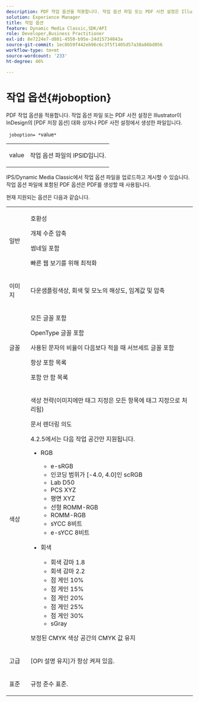 ```yaml
---
description: PDF 작업 옵션을 적용합니다. 작업 옵션 파일 또는 PDF 사전 설정은 Illustrator이 InDesign의 [PDF 저장 옵션] 대화 상자나 PDF 사전 설정에서 생성한 파일입니다.
solution: Experience Manager
title: 작업 옵션
feature: Dynamic Media Classic,SDK/API
role: Developer,Business Practitioner
exl-id: 8e7224e7-d801-4550-b95e-24d15734043a
source-git-commit: 1ec8b59f442eb96c6c3f5f1405d57a38a86bd056
workflow-type: tm+mt
source-wordcount: '233'
ht-degree: 46%

---
```


# 작업 옵션{#joboption}

PDF 작업 옵션을 적용합니다. 작업 옵션 파일 또는 PDF 사전 설정은 Illustrator이 InDesign의 [PDF 저장 옵션] 대화 상자나 PDF 사전 설정에서 생성한 파일입니다.

` joboption= *`value`*`

<table id="simpletable_BA7B58BE0B0740298D45DDEBE7832D93"> 
 <tr class="strow"> 
  <td class="stentry"> <p><span class="codeph"> <span class="varname"> value</span></span> </p> </td> 
  <td class="stentry"> <p>작업 옵션 파일의 IPSID입니다. </p></td> 
 </tr> 
</table>

IPS/Dynamic Media Classic에서 작업 옵션 파일을 업로드하고 게시할 수 있습니다. 작업 옵션 파일에 포함된 PDF 옵션은 PDF를 생성할 때 사용됩니다.

현재 지원되는 옵션은 다음과 같습니다.

<table id="simpletable_7E0AE8A06AE54A02AF0107FBEDF73D61"> 
 <tr class="strow"> 
  <td class="stentry"> <p>일반 </p></td> 
  <td class="stentry"> <p> 호환성 </p> <p> 개체 수준 압축 </p> <p> 썸네일 포함 </p> <p> 빠른 웹 보기를 위해 최적화 </p> </td> 
 </tr> 
 <tr class="strow"> 
  <td class="stentry"> <p>이미지 </p></td> 
  <td class="stentry"> <p> 다운샘플링색상, 회색 및 모노의 해상도, 임계값 및 압축 </p> </td> 
 </tr> 
 <tr class="strow"> 
  <td class="stentry"> <p>글꼴 </p></td> 
  <td class="stentry"> <p> 모든 글꼴 포함 </p> <p> OpenType 글꼴 포함 </p> <p> 사용된 문자의 비율이 다음보다 적을 때 서브세트 글꼴 포함 </p> <p> 항상 포함 목록 </p> <p> 포함 안 함 목록 </p> </td> 
 </tr> 
 <tr class="strow"> 
  <td class="stentry"> <p>색상 </p></td> 
  <td class="stentry"> <p> 색상 전략(이미지에만 태그 지정은 모든 항목에 태그 지정으로 처리됨) </p> <p> 문서 렌더링 의도 </p> <p> 4.2.5에서는 다음 작업 공간만 지원됩니다. </p> <p> 
    <ul id="ul_3F3EFDFB6A3340978AE31DEDF0FDA2C8"> 
     <li id="li_17A9FA99D6CA4C5182E383A85F0E3C90"> RGB <p> 
       <ul id="ul_1DD0C264DA1248319E751ADD18140C6D"> 
        <li id="li_B91B4D0C1D80442EB8690933AFA1F093"> e-sRGB </li> 
        <li id="li_D7F8C500DF5E4CBC8FFA4FEFB8E4E036"> 인코딩 범위가 [-4.0, 4.0]인 scRGB </li> 
        <li id="li_942CD69732984E16A71C2F75EC5B5245"> Lab D50 </li> 
        <li id="li_7063B9E98D1E4946AC8F0EF7BC988806"> PCS XYZ </li> 
        <li id="li_5809447576B147B68630C4B7EC2E7870"> 평면 XYZ </li> 
        <li id="li_3B5DA42A04124A6BAA12343AFC19F620">선형 ROMM-RGB </li> 
        <li id="li_DEC3028FA9C34176B761D12B7179B44F">ROMM-RGB </li> 
        <li id="li_3E7E7C4A680C4E3EADE0A26048ECF1F4"> sYCC 8비트 </li> 
        <li id="li_16A615C9A74D443AB3C63B3FE3AB5443"> e-sYCC 8비트 </li> 
       </ul> </p> </li> 
     <li id="li_AFA6D4D8C0624AA495E2EB2F0F0C7F7B">회색 <p> 
       <ul id="ul_945389DD426F44C09EB9C7F23933CB77"> 
        <li id="li_DB0AE3DFFC184480BB91666FF1BB4776">회색 감마 1.8 </li> 
        <li id="li_755C556ED94740D1BD30EBE67018E074">회색 감마 2.2 </li> 
        <li id="li_67437440AFB54B7686333A55233AA87F">점 게인 10% </li> 
        <li id="li_0D6CA6004EC84048B5F2198406F4F343">점 게인 15% </li> 
        <li id="li_1AFD11C23AB147978559D8F00BFB3142">점 게인 20% </li> 
        <li id="li_6CD5ACEF6B0B49E8BACA8264FE0E9C44"> 점 게인 25% </li> 
        <li id="li_AB5F1FA7111041BD82353E02A284A546">점 게인 30% </li> 
        <li id="li_7433278AE8054AD28BD38A0A6E4EF7EF"> sGray </li> 
       </ul> </p> </li> 
    </ul> </p> <p> 보정된 CMYK 색상 공간의 CMYK 값 유지 </p> </td> 
 </tr> 
 <tr class="strow"> 
  <td class="stentry"> <p>고급 </p></td> 
  <td class="stentry"> <p>[OPI 설명 유지]가 항상 켜져 있음. </p></td> 
 </tr> 
 <tr class="strow"> 
  <td class="stentry"> <p>표준 </p></td> 
  <td class="stentry"> <p>규정 준수 표준. </p></td> 
 </tr> 
</table>
